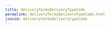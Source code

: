 ```yaml
---
title: deliveryTermsDeliveryTypeCode
permalink: deliveryTermsDeliveryTypeCode.html
jsonid: deliverytermsdeliverytypecode
---
```

